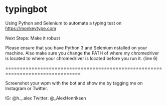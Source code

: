 # typingbot
Using Python and Selenium to automate a typing test on https://monkeytype.com

Next Steps: Make it robust

Please ensure that you have Python 3 and Selenium nstalled on your machine.
Also make sure you change the PATH of where my chromedriver is located to where your chromedriver is located before you run it. (line 6)

================================================================================

Screenshot your wpm with the bot and show me by tagging me on Instagram or Twitter.

IG: @h._.alex
Twitter: @_AlexHenriksen

